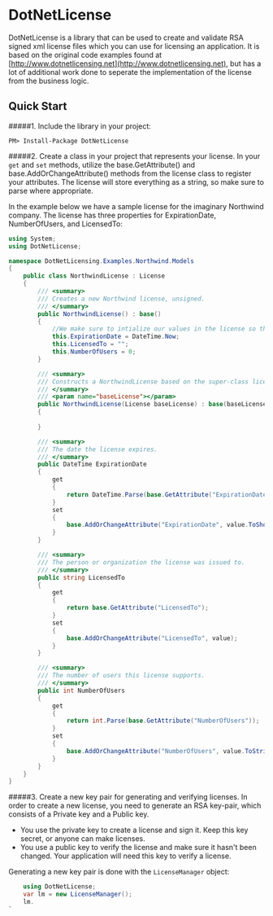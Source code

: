 # DotNetLicense

DotNetLicense is a library that can be used to create and validate RSA signed xml license files which you can use for licensing an application.
 It is based on the original code examples found at [http://www.dotnetlicensing.net](http://www.dotnetlicensing.net), but has a lot of additional work done to seperate the implementation of the license from
the business logic. 

## Quick Start

#####1. Include the library in your project:

`PM> Install-Package DotNetLicense`

#####2. Create a class in your project that represents your license.
 In your `get` and `set` methods, utilize the base.GetAttribute() and base.AddOrChangeAttribute() methods from the
    license class to register your attributes. The license will store everything as a string, so make sure to parse where appropriate. 

In the example below we have a sample license for the imaginary Northwind company. The license has three properties for ExpirationDate, NumberOfUsers, and LicensedTo:

```cs
using System;
using DotNetLicense;

namespace DotNetLicensing.Examples.Northwind.Models
{
    public class NorthwindLicense : License
    {
        /// <summary>
        /// Creates a new Northwind license, unsigned. 
        /// </summary>
        public NorthwindLicense() : base()
        {
            //We make sure to intialize our values in the license so that we have base values. 
            this.ExpirationDate = DateTime.Now;
            this.LicensedTo = "";
            this.NumberOfUsers = 0;
        }

        /// <summary>
        /// Constructs a NorthwindLicense based on the super-class license returned from DotNetLicense.LicenseManager
        /// </summary>
        /// <param name="baseLicense"></param>
        public NorthwindLicense(License baseLicense) : base(baseLicense.ToXml())
        {
         
        }

        /// <summary>
        /// The date the license expires. 
        /// </summary>
        public DateTime ExpirationDate
        {
            get
            {
                return DateTime.Parse(base.GetAttribute("ExpirationDate"));
            }
            set
            {
                base.AddOrChangeAttribute("ExpirationDate", value.ToShortDateString());
            }
        }

        /// <summary>
        /// The person or organization the license was issued to.
        /// </summary>
        public string LicensedTo
        {
            get
            {
                return base.GetAttribute("LicensedTo");
            }
            set
            {
                base.AddOrChangeAttribute("LicensedTo", value);
            }
        }

        /// <summary>
        /// The number of users this license supports. 
        /// </summary>
        public int NumberOfUsers
        {
            get
            {
                return int.Parse(base.GetAttribute("NumberOfUsers"));
            }
            set
            {
                base.AddOrChangeAttribute("NumberOfUsers", value.ToString());
            }
        }
    }
}
```
#####3. Create a new key pair for generating and verifying licenses. 
In order to create a new license, you need to generate an RSA key-pair, which consists of a Private key and a Public key.   
- You use the private key to create a license and sign it. Keep this key secret, or anyone can make licenses. 
- You use a public key to verify the license and make sure it hasn't been changed. Your application will need this key to verify a license.  

Generating a new key pair is done with the `LicenseManager` object: 
```cs
    using DotNetLicense;
    var lm = new LicenseManager();
    lm.
`


